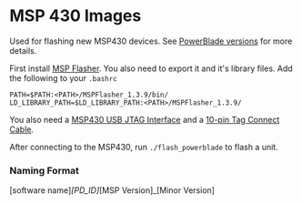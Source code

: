 MSP 430 Images
==============

Used for flashing new MSP430 devices. See [PowerBlade
versions](../../docs/powerblade_specs/msp_versions.md) for more details.

First install [MSP Flasher](http://www.ti.com/tool/msp430-flasher).
You also need to export it and it's library files. Add the following to your `.bashrc`

    PATH=$PATH:<PATH>/MSPFlasher_1.3.9/bin/
    LD_LIBRARY_PATH=$LD_LIBRARY_PATH:<PATH>/MSPFlasher_1.3.9/

You also need a [MSP430 USB JTAG
Interface](http://www.ti.com/tool/msp-fet430uif) and a
[10-pin Tag Connect Cable](http://www.tag-connect.com/TC2050-IDC-430).

After connecting to the MSP430, run `./flash_powerblade` to flash a unit.

### Naming Format

[software name]_[PD_ID]_[MSP Version]_[Minor Version]

